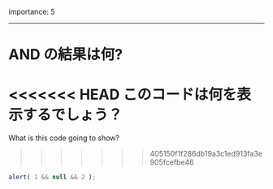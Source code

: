 importance: 5

---

# AND の結果は何?

<<<<<<< HEAD
このコードは何を表示するでしょう？
=======
What is this code going to show?
>>>>>>> 405150f1f286db19a3c1ed913fa3e905fcefbe46

```js
alert( 1 && null && 2 );
```
